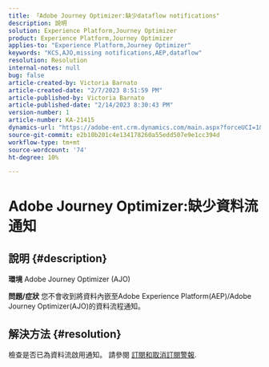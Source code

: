 ```yaml
---
title: 「Adobe Journey Optimizer:缺少dataflow notifications"
description: 說明
solution: Experience Platform,Journey Optimizer
product: Experience Platform,Journey Optimizer
applies-to: "Experience Platform,Journey Optimizer"
keywords: "KCS,AJO,missing notifications,AEP,dataflow"
resolution: Resolution
internal-notes: null
bug: false
article-created-by: Victoria Barnato
article-created-date: "2/7/2023 8:51:59 PM"
article-published-by: Victoria Barnato
article-published-date: "2/14/2023 8:30:43 PM"
version-number: 1
article-number: KA-21415
dynamics-url: "https://adobe-ent.crm.dynamics.com/main.aspx?forceUCI=1&pagetype=entityrecord&etn=knowledgearticle&id=3475a73e-29a7-ed11-aad1-6045bd0065f9"
source-git-commit: e2b10b201c4e134178260a55edd507e9e1cc394d
workflow-type: tm+mt
source-wordcount: '74'
ht-degree: 10%

---
```


# Adobe Journey Optimizer:缺少資料流通知

## 說明 {#description}

<b>環境</b>
Adobe Journey Optimizer (AJO)


<b>問題/症狀</b>
您不會收到將資料內嵌至Adobe Experience Platform(AEP)/Adobe Journey Optimizer(AJO)的資料流程通知。


## 解決方法 {#resolution}


檢查是否已為資料流啟用通知。 請參閱 [訂閱和取消訂閱警報](https://experienceleague.adobe.com/docs/experience-platform/sources/ui-tutorials/alerts.html?lang=en#subscribe-and-unsubscribe-to-alerts).


